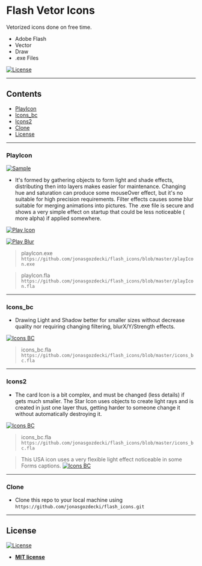 # Flash Vetor Icons
Vetorized icons done on free time.

- Adobe Flash
- Vector
- Draw
- .exe Files

[![License](http://img.shields.io/:license-mit-blue.svg?style=flat-square)](http://badges.mit-license.org)


---

## Contents


- [PlayIcon](#playIcon)
- [Icons_bc](#icons_bc)
- [Icons2](#icons2)
- [Clone](#clone)
- [License](#license)

---

### PlayIcon

[![Sample](https://github.com/jonasgozdecki/flash_icons/blob/master/playIcon.png)]()

- It's formed by gathering objects to form light and shade effects, distributing then into layers makes easier for maintenance.
Changing hue and saturation can produce some mouseOver effect, but it's no suitable for high precision requirements. 
Filter effects causes some blur suitable for merging animations into pictures.
The .exe file is secure and shows a very simple effect on startup that could be less noticeable ( more alpha) if applied somewhere.

[![Play Icon](https://github.com/jonasgozdecki/flash_icons/blob/master/playIcon.png)]()

[![Play Blur](https://github.com/jonasgozdecki/flash_icons/blob/master/play.png)]()

> playIcon.exe
`https://github.com/jonasgozdecki/flash_icons/blob/master/playIcon.exe`

> playIcon.fla
`https://github.com/jonasgozdecki/flash_icons/blob/master/playIcon.fla`

---

### Icons_bc

- Drawing Light and Shadow better for smaller sizes without decrease quality nor requiring changing filtering, blurX/Y/Strength effects. 

[![Icons BC](https://github.com/jonasgozdecki/flash_icons/blob/master/icons_bc.png)]()

> icons_bc.fla
`https://github.com/jonasgozdecki/flash_icons/blob/master/icons_bc.fla`

---

### Icons2

- The card Icon is a bit complex, and must be changed (less details) if gets much smaller. The Star Icon uses objects to create light rays and is created in just one layer thus, getting harder to someone change it without automatically destroying it.

[![Icons BC](https://github.com/jonasgozdecki/flash_icons/blob/master/icons_bc.png)]()

> icons_bc.fla
`https://github.com/jonasgozdecki/flash_icons/blob/master/icons_bc.fla`


> This USA icon uses a very flexible light effect noticeable in some Forms captions.
[![Icons BC](https://github.com/jonasgozdecki/flash_icons/blob/master/USA.png)]()
---


### Clone

- Clone this repo to your local machine using `https://github.com/jonasgozdecki/flash_icons.git`

---

## License

[![License](http://img.shields.io/:license-mit-blue.svg?style=flat-square)](http://badges.mit-license.org)

- **[MIT license](http://opensource.org/licenses/mit-license.php)**